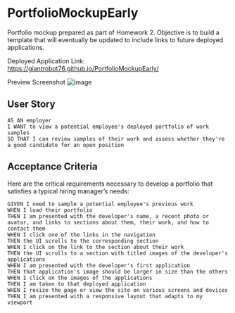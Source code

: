 # PortfolioMockupEarly

Portfolio mockup prepared as part of Homework 2. Objective is to build a template that will eventually be updated to include links to future deployed applications.

Deployed Application Link: https://giantrobot76.github.io/PortfolioMockupEarly/

Preview Screenshot
![image](https://user-images.githubusercontent.com/34629779/115324284-de0b5780-a146-11eb-9c82-8d9dbf819ea6.png)

## User Story

```
AS AN employer
I WANT to view a potential employee's deployed portfolio of work samples
SO THAT I can review samples of their work and assess whether they're a good candidate for an open position
```


## Acceptance Criteria

Here are the critical requirements necessary to develop a portfolio that satisfies a typical hiring manager’s needs:

```
GIVEN I need to sample a potential employee's previous work
WHEN I load their portfolio
THEN I am presented with the developer's name, a recent photo or avatar, and links to sections about them, their work, and how to contact them
WHEN I click one of the links in the navigation
THEN the UI scrolls to the corresponding section
WHEN I click on the link to the section about their work
THEN the UI scrolls to a section with titled images of the developer's applications
WHEN I am presented with the developer's first application
THEN that application's image should be larger in size than the others
WHEN I click on the images of the applications
THEN I am taken to that deployed application
WHEN I resize the page or view the site on various screens and devices
THEN I am presented with a responsive layout that adapts to my viewport
